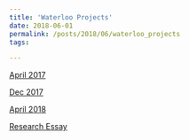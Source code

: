 ```yaml
---
title: 'Waterloo Projects'
date: 2018-06-01
permalink: /posts/2018/06/waterloo_projects
tags:

---
```

[April 2017](https://paiforsyth.github.io/files/project%20April%2017.pdf)


[Dec 2017](https://github.com/paiforsyth/paiforsyth.github.io/blob/master/files/project%20dec%203.pdf)


[April 2018](https://github.com/paiforsyth/paiforsyth.github.io/blob/master/files/April20Report.pdf)


[Research Essay](https://github.com/paiforsyth/paiforsyth.github.io/blob/master/files/Applied_Math_Essay_dec9d.pdf)
